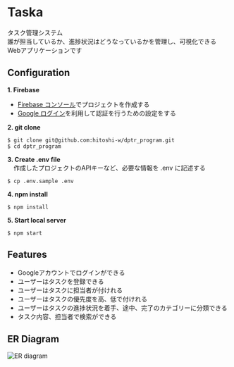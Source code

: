 
# Taska
タスク管理システム<br>
誰が担当しているか、進捗状況はどうなっているかを管理し、可視化できるWebアプリケーションです

## Configuration
__1. Firebase__<br>
- [Firebase コンソール](https://console.firebase.google.com/?hl=JA)でプロジェクトを作成する<br>
- [Google ログイン](https://firebase.google.com/docs/auth/web/google-signin?hl=ja)を利用して認証を行うための設定をする

__2. git clone__<br>
```
$ git clone git@github.com:hitoshi-w/dptr_program.git
$ cd dptr_program
```
__3. Create .env file__<br>
　作成したプロジェクトのAPIキーなど、必要な情報を .env に記述する
```
$ cp .env.sample .env
```

__4. npm install__<br>
```
$ npm install
```

__5. Start local server__<br>
```
$ npm start
```

## Features
- Googleアカウントでログインができる
- ユーザーはタスクを登録できる
- ユーザーはタスクに担当者が付けれる
- ユーザーはタスクの優先度を高、低で付けれる
- ユーザーはタスクの進捗状況を着手、途中、完了のカテゴリーに分類できる
- タスク内容、担当者で検索ができる

## ER Diagram
![ER diagram](https://user-images.githubusercontent.com/48339549/76763409-64cc6300-67d6-11ea-8aff-fac41d1ef7e3.png)



